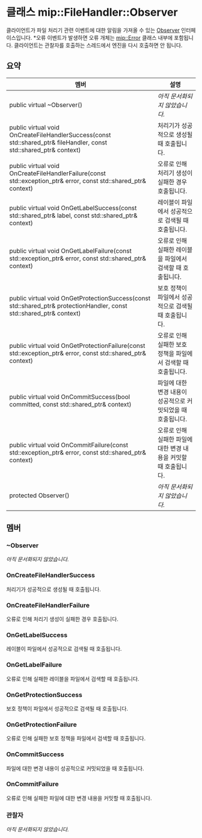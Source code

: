 # <a name="class-mipfilehandlerobserver"></a>클래스 mip::FileHandler::Observer 
클라이언트가 파일 처리기 관련 이벤트에 대한 알림을 가져올 수 있는 [Observer](class_mip_filehandler_observer.md) 인터페이스입니다.
*오류 이벤트가 발생하면 오류 개체는 [mip::Error](class_mip_error.md) 클래스 내부에 포함됩니다. 클라이언트는 관찰자를 호출하는 스레드에서 엔진을 다시 호출하면 안 됩니다.
  
## <a name="summary"></a>요약
 멤버                        | 설명                                
--------------------------------|---------------------------------------------
 public virtual ~Observer()  | _아직 문서화되지 않았습니다._
public virtual void OnCreateFileHandlerSuccess(const std::shared_ptr<FileHandler>& fileHandler, const std::shared_ptr<void>& context)  |  처리기가 성공적으로 생성될 때 호출됩니다.
public virtual void OnCreateFileHandlerFailure(const std::exception_ptr& error, const std::shared_ptr<void>& context)  |  오류로 인해 처리기 생성이 실패한 경우 호출됩니다.
public virtual void OnGetLabelSuccess(const std::shared_ptr<ContentLabel>& label, const std::shared_ptr<void>& context)  |  레이블이 파일에서 성공적으로 검색될 때 호출됩니다.
public virtual void OnGetLabelFailure(const std::exception_ptr& error, const std::shared_ptr<void>& context)  |  오류로 인해 실패한 레이블을 파일에서 검색할 때 호출됩니다.
public virtual void OnGetProtectionSuccess(const std::shared_ptr<ProtectionHandler>& protectionHandler, const std::shared_ptr<void>& context)  |  보호 정책이 파일에서 성공적으로 검색될 때 호출됩니다.
public virtual void OnGetProtectionFailure(const std::exception_ptr& error, const std::shared_ptr<void>& context)  |  오류로 인해 실패한 보호 정책을 파일에서 검색할 때 호출됩니다.
public virtual void OnCommitSuccess(bool committed, const std::shared_ptr<void>& context)  |  파일에 대한 변경 내용이 성공적으로 커밋되었을 때 호출됩니다.
public virtual void OnCommitFailure(const std::exception_ptr& error, const std::shared_ptr<void>& context)  |  오류로 인해 실패한 파일에 대한 변경 내용을 커밋할 때 호출됩니다.
 protected Observer()  | _아직 문서화되지 않았습니다._
  
## <a name="members"></a>멤버
  
### <a name="observer"></a>~Observer
_아직 문서화되지 않았습니다._

  
### <a name="oncreatefilehandlersuccess"></a>OnCreateFileHandlerSuccess
처리기가 성공적으로 생성될 때 호출됩니다.
  
### <a name="oncreatefilehandlerfailure"></a>OnCreateFileHandlerFailure
오류로 인해 처리기 생성이 실패한 경우 호출됩니다.
  
### <a name="ongetlabelsuccess"></a>OnGetLabelSuccess
레이블이 파일에서 성공적으로 검색될 때 호출됩니다.
  
### <a name="ongetlabelfailure"></a>OnGetLabelFailure
오류로 인해 실패한 레이블을 파일에서 검색할 때 호출됩니다.
  
### <a name="ongetprotectionsuccess"></a>OnGetProtectionSuccess
보호 정책이 파일에서 성공적으로 검색될 때 호출됩니다.
  
### <a name="ongetprotectionfailure"></a>OnGetProtectionFailure
오류로 인해 실패한 보호 정책을 파일에서 검색할 때 호출됩니다.
  
### <a name="oncommitsuccess"></a>OnCommitSuccess
파일에 대한 변경 내용이 성공적으로 커밋되었을 때 호출됩니다.
  
### <a name="oncommitfailure"></a>OnCommitFailure
오류로 인해 실패한 파일에 대한 변경 내용을 커밋할 때 호출됩니다.
  
### <a name="observer"></a>관찰자
_아직 문서화되지 않았습니다._
